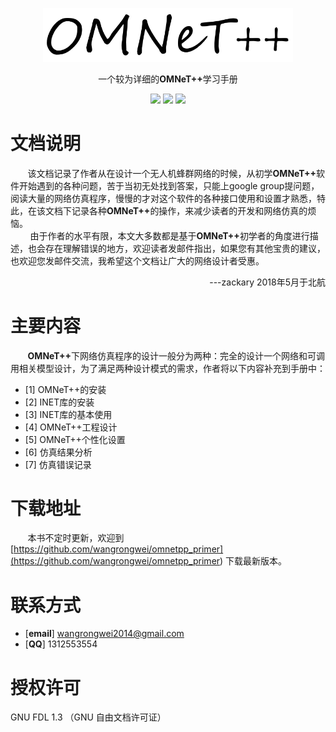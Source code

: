 <p align="center">
  <a href="https://reach.tech/router/">
    <img alt="Reach Router" src="./img/logo-horizontal.png" width="400">
  </a>
</p>

<p align="center">
  一个较为详细的<b>OMNeT++</b>学习手册
</p>

<p align="center">
  <a href="https://github.com/wangrongwei/OMNeTpp_Manual/stargazers"><img src="https://img.shields.io/github/stars/wangrongwei/OMNeTpp_Manual.svg?style=flat&label=Star"></a>
  <a href="https://github.com/wangrongwei/OMNeTpp_Manual/fork"><img src="https://img.shields.io/github/forks/wangrongwei/OMNeTpp_Manual.svg?style=flat&label=Fork"></a>
  <a href="https://github.com/wangrongwei/OMNeTpp_Manual/watchers"><img src="https://img.shields.io/github/watchers/wangrongwei/OMNeTpp_Manual.svg?style=flat&label=Watch"></a>

</p>

# 文档说明

&#160; &#160; &#160; &#160;该文档记录了作者从在设计一个无人机蜂群网络的时候，从初学<b>OMNeT++</b>软件开始遇到的各种问题，苦于当初无处找到答案，只能上google group提问题，阅读大量的网络仿真程序，慢慢的才对这个软件的各种接口使用和设置才熟悉，特此，在该文档下记录各种<b>OMNeT++</b>的操作，来减少读者的开发和网络仿真的烦恼。</br>
&#160; &#160; &#160; &#160; 由于作者的水平有限，本文大多数都是基于<b>OMNeT++</b>初学者的角度进行描述，也会存在理解错误的地方，欢迎读者发邮件指出，如果您有其他宝贵的建议，也欢迎您发邮件交流，我希望这个文档让广大的网络设计者受惠。</br>
<div align="right">
---zackary 2018年5月于北航
</div>

# 主要内容
&#160; &#160; &#160; &#160;<b>OMNeT++</b>下网络仿真程序的设计一般分为两种：完全的设计一个网络和可调用相关模型设计，为了满足两种设计模式的需求，作者将以下内容补充到手册中：
- [1] OMNeT++的安装
- [2] INET库的安装
- [3] INET库的基本使用
- [4] OMNeT++工程设计
- [5] OMNeT++个性化设置
- [6] 仿真结果分析
- [7] 仿真错误记录



# 下载地址

&#160; &#160; &#160; &#160;本书不定时更新，欢迎到
[https://github.com/wangrongwei/omnetpp_primer](<https://github.com/wangrongwei/omnetpp_primer>)
下载最新版本。</br>
# 联系方式

-   [**email**] wangrongwei2014@gmail.com
-   [**QQ**] 1312553554

# 授权许可
GNU FDL 1.3 （GNU 自由文档许可证）

